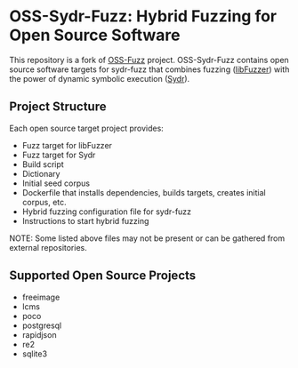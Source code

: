 # OSS-Sydr-Fuzz: Hybrid Fuzzing for Open Source Software

This repository is a fork of [OSS-Fuzz](https://github.com/google/oss-fuzz)
project. OSS-Sydr-Fuzz contains open source software targets for sydr-fuzz that
combines fuzzing ([libFuzzer](https://www.llvm.org/docs/LibFuzzer.html)) with
the power of dynamic symbolic execution
([Sydr](https://www.ispras.ru/en/technologies/sydr/)).

## Project Structure

Each open source target project provides:

* Fuzz target for libFuzzer
* Fuzz target for Sydr
* Build script
* Dictionary
* Initial seed corpus
* Dockerfile that installs dependencies, builds targets, creates initial corpus,
  etc.
* Hybrid fuzzing configuration file for sydr-fuzz
* Instructions to start hybrid fuzzing

NOTE: Some listed above files may not be present or can be gathered from
external repositories.

## Supported Open Source Projects

* freeimage
* lcms
* poco
* postgresql
* rapidjson
* re2
* sqlite3
